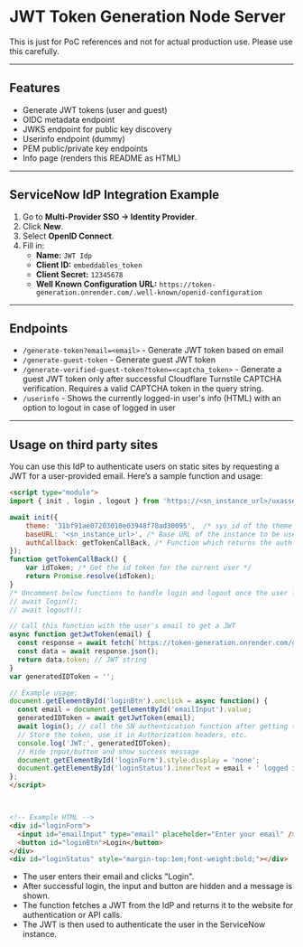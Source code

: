# JWT Token Generation Node Server

This is just for PoC references and not for actual production use. Please use this carefully.

---

## Features
- Generate JWT tokens (user and guest)
- OIDC metadata endpoint
- JWKS endpoint for public key discovery
- Userinfo endpoint (dummy)
- PEM public/private key endpoints
- Info page (renders this README as HTML)

---


## ServiceNow IdP Integration Example

1. Go to **Multi-Provider SSO → Identity Provider**.
2. Click **New**.
3. Select **OpenID Connect**.
4. Fill in:
   - **Name:** `JWT Idp`
   - **Client ID:** `embeddables_token`
   - **Client Secret:** `12345678`
   - **Well Known Configuration URL:** `https://token-generation.onrender.com/.well-known/openid-configuration`

---

## Endpoints

- `/generate-token?email=<email>` - Generate JWT token based on email
- `/generate-guest-token` - Generate guest JWT token
- `/generate-verified-guest-token?token=<captcha_token>` - Generate a guest JWT token only after successful Cloudflare Turnstile CAPTCHA verification. Requires a valid CAPTCHA token in the query string.
- `/userinfo` - Shows the currently logged-in user's info (HTML) with an option to logout in case of logged in user


---

## Usage on third party sites

You can use this IdP to authenticate users on static sites by requesting a JWT for a user-provided email. Here’s a sample function and usage:

````html
<script type="module">
import { init , login , logout } from 'https://<sn_instance_url>/uxasset/externals/sn_embeddable_core/index.jsdbx';

await init({
	theme: '31bf91ae07203010e03948f78ad30095',  /* sys_id of the theme to use for the embeddable components in your website*/
	baseURL: '<sn_instance_url>', /* Base URL of the instance to be used for the embeddable components in your website*/
	authCallback: getTokenCallBack, /* Function which returns the auth token for the current user, required for auth setup*/
});
function getTokenCallBack() {
	var idToken; /* Get the id token for the current user */
	return Promise.resolve(idToken);
}
/* Uncomment below functions to handle login and logout once the user logs into your website */
// await login();
// await logout();

// Call this function with the user's email to get a JWT
async function getJwtToken(email) {
  const response = await fetch(`https://token-generation.onrender.com/generate-token?email=${encodeURIComponent(email)}`);
  const data = await response.json();
  return data.token; // JWT string
}
var generatedIDToken = '';

// Example usage:
document.getElementById('loginBtn').onclick = async function() {
  const email = document.getElementById('emailInput').value;
  generatedIDToken = await getJwtToken(email);
  await login(); // call the SN authentication function after getting the JWT token
  // Store the token, use it in Authorization headers, etc.
  console.log('JWT:', generatedIDToken);
  // Hide input/button and show success message
  document.getElementById('loginForm').style.display = 'none';
  document.getElementById('loginStatus').innerText = email + ' logged in successfully.';
};
</script>



<!-- Example HTML -->
<div id="loginForm">
  <input id="emailInput" type="email" placeholder="Enter your email" />
  <button id="loginBtn">Login</button>
</div>
<div id="loginStatus" style="margin-top:1em;font-weight:bold;"></div>
````

- The user enters their email and clicks "Login".
- After successful login, the input and button are hidden and a message is shown.
- The function fetches a JWT from the IdP and returns it to the website for authentication or API calls.
- The JWT is then used to authenticate the user in the ServiceNow instance.

